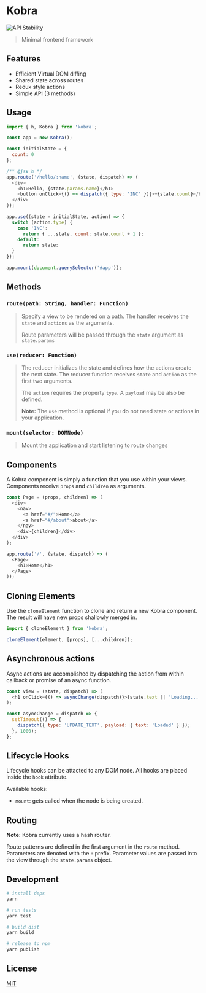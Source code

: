 # Kobra

![API Stability](https://img.shields.io/badge/stability-experimental-orange.svg)

> Minimal frontend framework

## Features

* Efficient Virtual DOM diffing
* Shared state across routes
* Redux style actions
* Simple API (3 methods)

## Usage

```js
import { h, Kobra } from 'kobra';

const app = new Kobra();

const initialState = {
  count: 0
};

/** @jsx h */
app.route('/hello/:name', (state, dispatch) => (
  <div>
    <h1>Hello, {state.params.name}</h1>
    <button onClick={() => dispatch({ type: 'INC' })}>+{state.count}</button>
  </div>
));

app.use((state = initialState, action) => {
  switch (action.type) {
    case 'INC':
      return { ...state, count: state.count + 1 };
    default:
      return state;
  }
});

app.mount(document.querySelector('#app'));
```

## Methods

### `route(path: String, handler: Function)`

> Specify a view to be rendered on a path. The handler receives the `state` and `actions` as the arguments.
>
> Route parameters will be passed through the `state` argument as `state.params`

### `use(reducer: Function)`

> The reducer initializes the state and defines how the actions create the next state. The reducer function receives `state` and `action` as the first two arguments.
>
> The `action` requires the property `type`. A `payload` may be also be defined.
>
> **Note:** The `use` method is optional if you do not need state or actions in your application.

### `mount(selector: DOMNode)`

> Mount the application and start listening to route changes

## Components

A Kobra component is simply a function that you use within your views. Components receive `props` and `children` as arguments.

```js
const Page = (props, children) => (
  <div>
    <nav>
      <a href="#/">Home</a>
      <a href="#/about">about</a>
    </nav>
    <div>{children}</div>
  </div>
);

app.route('/', (state, dispatch) => (
  <Page>
    <h1>Home</h1>
  </Page>
));
```

## Cloning Elements

Use the `cloneElement` function to clone and return a new Kobra component. The result will have new props shallowly merged in.

```js
import { cloneElement } from 'kobra';

cloneElement(element, [props], [...children]);
```

## Asynchronous actions

Async actions are accomplished by dispatching the action from within callback or promise of an async function.

```js
const view = (state, dispatch) => (
  <h1 onClick={() => asyncChange(dispatch)}>{state.text || 'Loading...'}</h1>
);

const asyncChange = dispatch => {
  setTimeout(() => {
    dispatch({ type: 'UPDATE_TEXT', payload: { text: 'Loaded' } });
  }, 1000);
};
```

## Lifecycle Hooks

Lifecycle hooks can be attacted to any DOM node. All hooks are placed inside the `hook` attribute.

Available hooks:

* `mount`: gets called when the node is being created.

## Routing

**Note:** Kobra currently uses a hash router.

Route patterns are defined in the first argument in the `route` method. Parameters are denoted with the `:` prefix. Parameter values are passed into the view through the `state.params` object.

## Development

```bash
# install deps
yarn

# run tests
yarn test

# build dist
yarn build

# release to npm
yarn publish
```

## License

[MIT](https://github.com/johnsylvain/kobra/blob/master/license)
